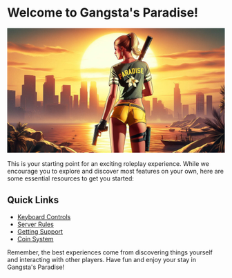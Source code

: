 # Welcome to Gangsta's Paradise!

![](/images/ms16.jpeg)

This is your starting point for an exciting roleplay experience. While we encourage you to explore and discover most features on your own, here are some essential resources to get you started:

## Quick Links
- [Keyboard Controls](./controls.md)
- [Server Rules](./rules.md)
- [Getting Support](./support.md)
- [Coin System](./coins.md)


Remember, the best experiences come from discovering things yourself and interacting with other players. Have fun and enjoy your stay in Gangsta's Paradise!


